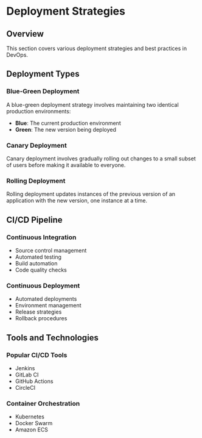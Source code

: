 # Deployment Strategies

## Overview

This section covers various deployment strategies and best practices in DevOps.

## Deployment Types

### Blue-Green Deployment

A blue-green deployment strategy involves maintaining two identical production environments:
- **Blue**: The current production environment
- **Green**: The new version being deployed

### Canary Deployment

Canary deployment involves gradually rolling out changes to a small subset of users before making it available to everyone.

### Rolling Deployment

Rolling deployment updates instances of the previous version of an application with the new version, one instance at a time.

## CI/CD Pipeline

### Continuous Integration

- Source control management
- Automated testing
- Build automation
- Code quality checks

### Continuous Deployment

- Automated deployments
- Environment management
- Release strategies
- Rollback procedures

## Tools and Technologies

### Popular CI/CD Tools

- Jenkins
- GitLab CI
- GitHub Actions
- CircleCI

### Container Orchestration

- Kubernetes
- Docker Swarm
- Amazon ECS 